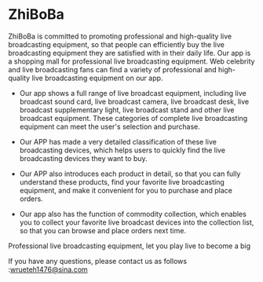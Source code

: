 # ZhiBoBa

ZhiBoBa is committed to promoting professional and high-quality live broadcasting equipment, so that people can efficiently buy the live broadcasting equipment they are satisfied with in their daily life. Our app is a shopping mall for professional live broadcasting equipment. Web celebrity and live broadcasting fans can find a variety of professional and high-quality live broadcasting equipment on our app.

- Our app shows a full range of live broadcast equipment, including live broadcast sound card, live broadcast camera, live broadcast desk, live broadcast supplementary light, live broadcast stand and other live broadcast equipment. These categories of complete live broadcasting equipment can meet the user's selection and purchase.

- Our APP has made a very detailed classification of these live broadcasting devices, which helps users to quickly find the live broadcasting devices they want to buy.

- Our APP also introduces each product in detail, so that you can fully understand these products, find your favorite live broadcasting equipment, and make it convenient for you to purchase and place orders.

- Our app also has the function of commodity collection, which enables you to collect your favorite live broadcast devices into the collection list, so that you can browse and place orders next time.

Professional live broadcasting equipment, let you play live to become a big

If you have any questions, please contact us as follows :wrueteh1476@sina.com
